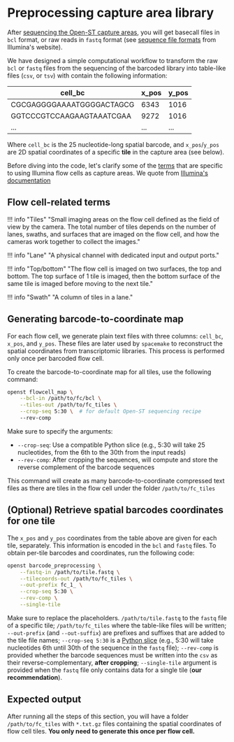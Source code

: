 # Preprocessing capture area library
After [sequencing the Open-ST capture areas](../experimental/capture_area_generation.md), you will get basecall files in `bcl` format, or raw reads in `fastq`
format (see [sequence file formats](https://www.illumina.com/informatics/sequencing-data-analysis/sequence-file-formats.html)
from Illumina's website).

We have designed a simple computational workflow to transform the raw `bcl` or `fastq` files
from the sequencing of the barcoded library into table-like files (`csv`, or `tsv`) with contain the following
information:

|cell_bc|x_pos|y_pos|
|----|----|----|
|CGCGAGGGGAAAATGGGGACTAGCG|6343|1016|
|GGTCCCGTCCAAGAAGTAAATCGAA|9272|1016|
|...|...|...|

Where `cell_bc` is the 25 nucleotide-long spatial barcode, and `x_pos`/`y_pos` are 2D spatial coordinates
of a specific **tile** in the capture area (see below). 

Before diving into the code, let's clarify some of the
[terms](#flow-cell-related-terms) that are specific to using Illumina flow cells as capture areas. We quote from 
[Illumina's documentation](https://support-docs.illumina.com/IN/NextSeq_550-500/Content/IN/NextSeq/FlowCell_Tiles_fNS.htm)

## Flow cell-related terms
!!! info "Tiles"
    "Small imaging areas on the flow cell defined as the field of view by the 
    camera. The total number of tiles depends on the number of lanes, swaths, and surfaces that are imaged on 
    the flow cell, and how the cameras work together to collect the images."

!!! info "Lane"
    "A physical channel with dedicated input and output ports."

!!! info "Top/bottom"
    "The flow cell is imaged on two surfaces, the top and bottom.
    The top surface of 1 tile is imaged, then the bottom surface of the same tile is imaged before moving to the next tile."

!!! info "Swath"
    "A column of tiles in a lane."

## Generating barcode-to-coordinate map

For each flow cell, we generate plain text files with three columns: `cell_bc`, `x_pos`, and `y_pos`.
These files are later used by `spacemake` to reconstruct the spatial coordinates from transcriptomic libraries. 
This process is performed only once per barcoded flow cell.

To create the barcode-to-coordinate map for all tiles, use the following command:

```sh
openst flowcell_map \
    --bcl-in /path/to/fc/bcl \
    --tiles-out /path/to/fc_tiles \
    --crop-seq 5:30 \  # for default Open-ST sequencing recipe
    --rev-comp
```

Make sure to specify the arguments:
- `--crop-seq`: Use a compatible Python slice (e.g., 5:30 will take 25 nucleotides, from the 6th to the 30th from the input reads)
- `--rev-comp`: After cropping the sequences, will compute and store the reverse complement of the barcode sequences

This command will create as many barcode-to-coordinate compressed text files as there are tiles in the flow cell under the folder `/path/to/fc_tiles`

## (Optional) Retrieve spatial barcodes coordinates for one tile
The `x_pos` and `y_pos` coordinates from the table above are given for each tile, separately. This information is
encoded in the `bcl` and `fastq` files. To obtain per-tile barcodes and coordinates, run the following code: 


```sh
openst barcode_preprocessing \
    --fastq-in /path/to/tile.fastq \
    --tilecoords-out /path/to/fc_tiles \
    --out-prefix fc_1_ \
    --crop-seq 5:30 \
    --rev-comp \
    --single-tile
```

Make sure to replace the placeholders.
`/path/to/tile.fastq` to the `fastq` file of a specific tile; `/path/to/fc_tiles` where the table-like
files will be written; `--out-prefix` (and `--out-suffix`) are prefixes and suffixes that are added to the tile file names;
`--crop-seq 5:30` is a [Python slice](https://docs.python.org/3/tutorial/datastructures.html)
(e.g., 5:30 will take nucleotides 6th until 30th of the sequence in the `fastq` file); `--rev-comp` is provided whether the barcode sequences
must be written into the `csv` as their reverse-complementary, **after cropping**; `--single-tile` argument is provided when the `fastq` file only contains data for
a single tile (**our recommendation**).

## Expected output

After running all the steps of this section, you will have a folder `/path/to/fc_tiles` with `*.txt.gz` files
containing the spatial coordinates of flow cell tiles. **You only need to generate this once per flow cell.**